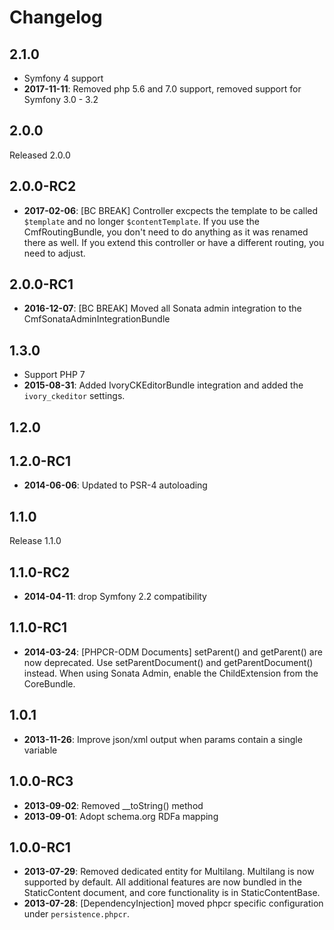 Changelog
=========

2.1.0
-----

* Symfony 4 support
* **2017-11-11**: Removed php 5.6 and 7.0 support, removed support for Symfony 3.0 - 3.2

2.0.0
-----

Released 2.0.0

2.0.0-RC2
---------

* **2017-02-06**: [BC BREAK] Controller excpects the template to be called
  `$template` and no longer `$contentTemplate`. If you use the CmfRoutingBundle,
  you don't need to do anything as it was renamed there as well. If you extend
  this controller or have a different routing, you need to adjust.

2.0.0-RC1
---------

* **2016-12-07**: [BC BREAK] Moved all Sonata admin integration to the
  CmfSonataAdminIntegrationBundle

1.3.0
-----

* Support PHP 7
* **2015-08-31**: Added IvoryCKEditorBundle integration and added the
  `ivory_ckeditor` settings.

1.2.0
-----

1.2.0-RC1
---------

* **2014-06-06**: Updated to PSR-4 autoloading

1.1.0
-----

Release 1.1.0

1.1.0-RC2
---------

* **2014-04-11**: drop Symfony 2.2 compatibility

1.1.0-RC1
---------

* **2014-03-24**: [PHPCR-ODM Documents] setParent() and getParent() are now
  deprecated. Use setParentDocument() and getParentDocument() instead.
  When using Sonata Admin, enable the ChildExtension from the CoreBundle.

1.0.1
-----

* **2013-11-26**: Improve json/xml output when params contain a single variable

1.0.0-RC3
---------

* **2013-09-02**: Removed __toString() method
* **2013-09-01**: Adopt schema.org RDFa mapping

1.0.0-RC1
---------

* **2013-07-29**: Removed dedicated entity for Multilang. Multilang is now
  supported by default. All additional features are now bundled in the
  StaticContent document, and core functionality is in StaticContentBase.
* **2013-07-28**: [DependencyInjection] moved phpcr specific configuration
  under `persistence.phpcr`.
